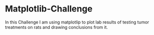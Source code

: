 # Matplotlib-Challenge
In this Challenge I am using matplotlip to plot lab results of testing tumor treatments on rats and drawing conclusions from it.
